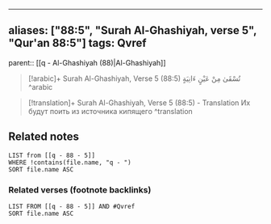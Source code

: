 
---
aliases: ["88:5", "Surah Al-Ghashiyah, verse 5", "Qur'an 88:5"]
tags: Qvref
---

parent:: [[q - Al-Ghashiyah (88)|Al-Ghashiyah]]

> [!arabic]+ Surah Al-Ghashiyah, Verse 5 (88:5)
> <span class="quran-arabic">تُسْقَىٰ مِنْ عَيْنٍ ءَانِيَةٍ</span>
^arabic

> [!translation]+ Surah Al-Ghashiyah, Verse 5 (88:5) - Translation
> Их будут поить из источника кипящего
^translation



## Related notes
```dataview
LIST from [[q - 88 - 5]]
WHERE !contains(file.name, "q - ")
SORT file.name ASC
```

### Related verses (footnote backlinks)
```dataview
LIST FROM [[q - 88 - 5]] AND #Qvref
SORT file.name ASC
```

